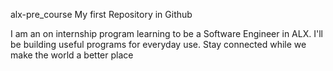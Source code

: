 alx-pre_course
My first Repository in Github

I am an on internship program learning to be a Software Engineer in ALX. I'll be building useful programs for everyday use. Stay connected while we make the world a better place 
